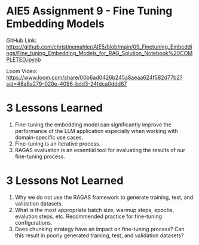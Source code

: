 # AIE5 Assignment 9 - Fine Tuning Embedding Models

GitHub Link: https://github.com/christinemahler/AIE5/blob/main/09_Finetuning_Embeddings/Fine_tuning_Embedding_Models_for_RAG_Solution_Notebook%20COMPLETED.ipynb

Loom Video: https://www.loom.com/share/00b6ad0426b245a8aeaa624f582d77b2?sid=48a8a279-020e-4096-bdd3-24fdca0ddd67

# 3 Lessons Learned

1. Fine-tuning the embedding model can significantly improve the performance of the LLM application especially when working with domain-specific use cases.
2. Fine-tuning is an iterative process.
3. RAGAS evaluation is an essential tool for evaluating the results of our fine-tuning process.

# 3 Lessons Not Learned

1. Why we do not use the RAGAS framework to generate training, test, and validation datasets.
2. What is the most appropriate batch size, warmup steps, epochs, evalution steps, etc. Recommended practice for fine-tuning configurations.
3. Does chunking strategy have an impact on fine-tuning process? Can this result in poorly generated training, test, and validation datasets?